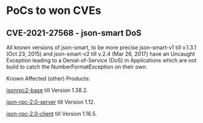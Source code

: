 # PoCs to won CVEs

## CVE-2021-27568 - json-smart DoS

All known versions of json-smart, to be more precise json-smart-v1 till v.1.3.1 (Oct 23, 2015)  and json-smart-v2 till v.2.4 (Mar 26, 2017)
have an Uncaught Exception leading to a Denial-of-Service (DoS) in Applications which are not build to catch the NumberFormatException on their own.

Known Affected (other) Products:

[jsonrpc2-base](https://bitbucket.org/thetransactioncompany/json-rpc-2.0-base)
till Version 1.38.2.

[json-rpc-2.0-server](https://bitbucket.org/thetransactioncompany/json-rpc-2.0-base)
 till Version 1.12.
 
[json-rpc-2.0-client](https://bitbucket.org/thetransactioncompany/json-rpc-2.0-base)
 till Version 1.16.5.
